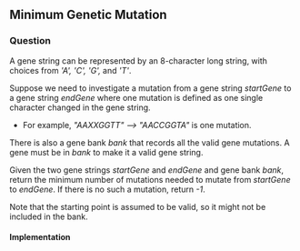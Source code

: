 ## Minimum Genetic Mutation

### Question

A gene string can be represented by an 8-character long string, with choices from *'A', 'C', 'G',* and *'T'*.

Suppose we need to investigate a mutation from a gene string *startGene* to a gene string *endGene* where one mutation is defined as one single character changed in the gene string.

- For example, *"AAXXGGTT" --> "AACCGGTA"* is one mutation.

There is also a gene bank *bank* that records all the valid gene mutations. A gene must be in *bank* to make it a valid gene string.

Given the two gene strings *startGene* and *endGene* and gene bank *bank*, return the minimum number of mutations needed to mutate from *startGene* to *endGene*. If there is no such a mutation, return *-1*.

Note that the starting point is assumed to be valid, so it might not be included in the bank.

#### Implementation

